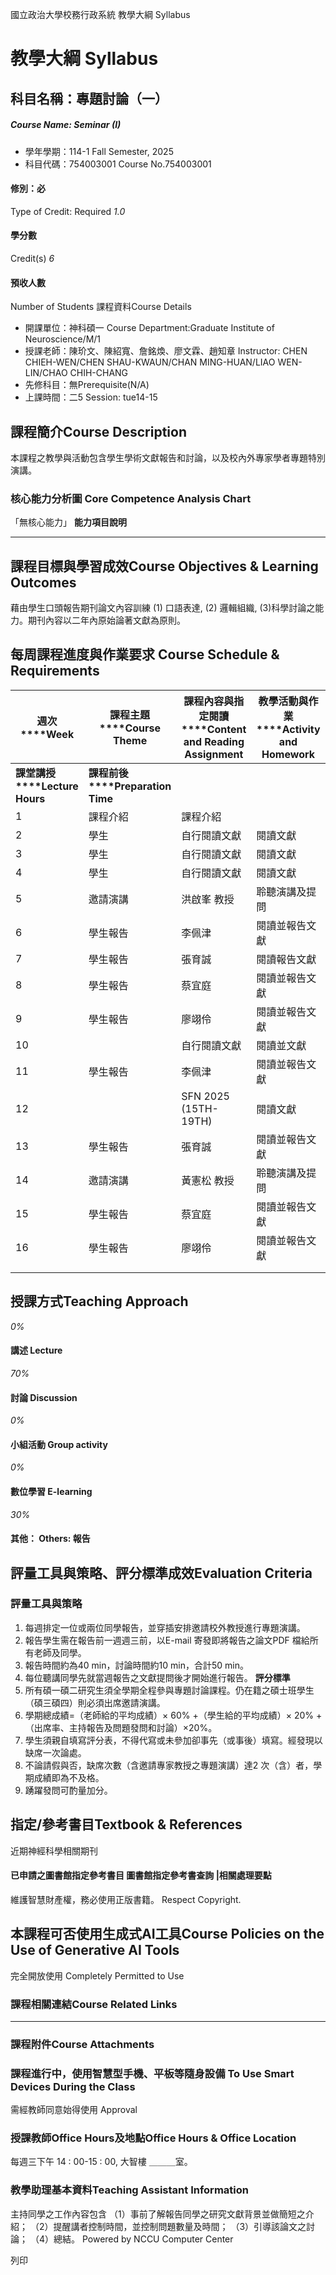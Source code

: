 國立政治大學校務行政系統 教學大綱 Syllabus
# 教學大綱 Syllabus
##  科目名稱：專題討論（一） 
#####  Course Name: Seminar (I)
  * 學年學期：114-1 Fall Semester, 2025 
  * 科目代碼：754003001 Course No.754003001


#### 修別：必
Type of Credit: Required 
_1.0_
#### 學分數
Credit(s)
_6_
#### 預收人數
Number of Students
課程資料Course Details
  * 開課單位：神科碩一 Course Department:Graduate Institute of Neuroscience/M/1 
  * 授課老師：陳玠文、陳紹寬、詹銘煥、廖文霖、趙知章 Instructor: CHEN CHIEH-WEN/CHEN SHAU-KWAUN/CHAN MING-HUAN/LIAO WEN-LIN/CHAO CHIH-CHANG 
  * 先修科目：無Prerequisite(N/A)
  * 上課時間：二5 Session: tue14-15


##  課程簡介Course Description
本課程之教學與活動包含學生學術文獻報告和討論，以及校內外專家學者專題特別演講。
###  核心能力分析圖 Core Competence Analysis Chart
「無核心能力」 
**能力項目說明**
* * *
##  課程目標與學習成效Course Objectives & Learning Outcomes 
藉由學生口頭報告期刊論文內容訓練 (1) 口語表達, (2) 邏輯組織, (3)科學討論之能力。期刊內容以二年內原始論著文獻為原則。
##  每周課程進度與作業要求 Course Schedule & Requirements
|  **週次****Week** |  **課程主題****Course Theme** |  **課程內容與指定閱讀****Content and Reading Assignment** |  **教學活動與作業****Activity and Homework** |  **學習投入時數****Estimated time devoted to coursework per week**  
---|---|---|---|---  
**課堂講授****Lecture Hours** |  **課程前後****Preparation Time**  
1 |  課程介紹 |  課程介紹 |  |  1.0 |  2.0  
2 |  學生 |  自行閱讀文獻 |  閱讀文獻 |  1.0 |  2.0  
3 |  學生 |  自行閱讀文獻 |  閱讀文獻 |  1.0 |  2.0  
4 |  學生 |  自行閱讀文獻 | 閱讀文獻 |  1.0 |  2.0  
5 | 邀請演講 | 洪啟峯 教授 | 聆聽演講及提問 |  2.0 |  2.0  
6 |  學生報告 | 李佩津 |  閱讀並報告文獻 |  1.0 |  2.0  
7 |  學生報告 | 張育誠 |  閱讀報告文獻 |  1.0 |  2.0  
8 |  學生報告 | 蔡宜庭 |  閱讀並報告文獻 |  1.0 |  2.0  
9 | 學生報告 | 廖翊伶 | 閱讀並報告文獻 |  1.0 |  0.0  
10 |  | 自行閱讀文獻 |  閱讀並文獻 |  1.0 |  2.0  
11 |  學生報告 | 李佩津 |  閱讀並報告文獻 |  1.0 |  2.0  
12 |  | SFN 2025 (15TH-19TH) |  閱讀文獻 |  2.0 |  2.0  
13 |  學生報告 | 張育誠 |  閱讀並報告文獻 |  1.0 |  2.0  
14 |  邀請演講 | 黃憲松 教授 | 聆聽演講及提問 |  2.0 |  2.0  
15 |  學生報告 | 蔡宜庭 |  閱讀並報告文獻 |  1.0 |  2.0  
16 |  學生報告 | 廖翊伶 | 閱讀並報告文獻 |  1.0  |  2.0  
|  |  |  |  |   
|  |  |  |  |   
##  授課方式Teaching Approach
_0%_
####  講述 Lecture
_70%_
####  討論 Discussion
_0%_
####  小組活動 Group activity
_0%_
####  數位學習 E-learning
_30%_
####  其他： Others: 報告 
##  評量工具與策略、評分標準成效Evaluation Criteria
### **評量工具與策略**
1. 每週排定一位或兩位同學報告，並穿插安排邀請校外教授進行專題演講。  
2. 報告學生需在報告前一週週三前，以E-mail 寄發即將報告之論文PDF 檔給所有老師及同學。  
3. 報告時間約為40 min，討論時間約10 min，合計50 min。
4. 每位聽講同學先就當週報告之文獻提問後才開始進行報告。
**評分標準**
1. 所有碩一碩二研究生須全學期全程參與專題討論課程。仍在籍之碩士班學生（碩三碩四）則必須出席邀請演講。  
2. 學期總成績=（老師給的平均成績）× 60% +（學生給的平均成績）× 20% +（出席率、主持報告及問題發問和討論）×20%。  
3. 學生須親自填寫評分表，不得代寫或未參加卻事先（或事後）填寫。經發現以缺席一次論處。  
4. 不論請假與否，缺席次數（含邀請專家教授之專題演講）達2 次（含）者，學期成績即為不及格。  
5. 踴躍發問可酌量加分。
##  指定/參考書目Textbook & References
近期神經科學相關期刊
####  已申請之圖書館指定參考書目  圖書館指定參考書查詢 |相關處理要點
維護智慧財產權，務必使用正版書籍。 Respect Copyright.
##  本課程可否使用生成式AI工具Course Policies on the Use of Generative AI Tools
完全開放使用 Completely Permitted to Use
###  課程相關連結Course Related Links
* * *
###  課程附件Course Attachments
###  課程進行中，使用智慧型手機、平板等隨身設備 To Use Smart Devices During the Class
需經教師同意始得使用  Approval
###  授課教師Office Hours及地點Office Hours & Office Location
每週三下午 14 : 00-15 : 00, 大智樓 ＿＿＿室。
###  教學助理基本資料Teaching Assistant Information
主持同學之工作內容包含
（1）事前了解報告同學之研究文獻背景並做簡短之介紹；
（2）提醒講者控制時間，並控制問題數量及時間；
（3）引導該論文之討論；
（4）總結。
Powered by NCCU Computer Center
  
列印
